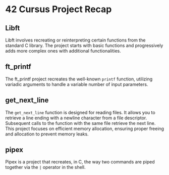 # 42 Cursus Project Recap

## Libft
Libft involves recreating or reinterpreting certain functions from the standard C library. The project starts with basic functions and progressively adds more complex ones with additional functionalities.

## ft_printf
The ft_printf project recreates the well-known `printf` function, utilizing variadic arguments to handle a variable number of input parameters.

## get_next_line
The `get_next_line` function is designed for reading files. It allows you to retrieve a line ending with a newline character from a file descriptor. Subsequent calls to the function with the same file retrieve the next line. This project focuses on efficient memory allocation, ensuring proper freeing and allocation to prevent memory leaks.

## pipex
Pipex is a project that recreates, in C, the way two commands are piped together via the `|` operator in the shell.
